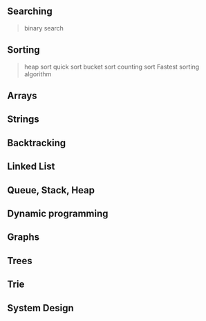 ## Searching
> binary search

## Sorting
> heap sort
> quick sort
> bucket sort
> counting sort
> Fastest sorting algorithm

## Arrays

## Strings

## Backtracking

## Linked List

## Queue, Stack, Heap


## Dynamic programming

## Graphs

## Trees

## Trie

## System Design

